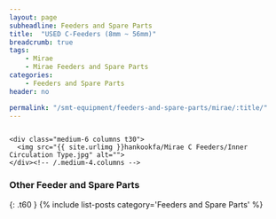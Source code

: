 ```yaml
---
layout: page
subheadline: Feeders and Spare Parts
title:  "USED C-Feeders (8mm ~ 56mm)"
breadcrumb: true
tags:
    - Mirae
    - Mirae Feeders and Spare Parts
categories:
    - Feeders and Spare Parts
header: no

permalink: "/smt-equipment/feeders-and-spare-parts/mirae/:title/"
---
```

<div class="row">
    <div class="medium-6 columns t30">
    <img src="{{ site.urlimg }}hankookfa/Mirae C Feeders/Release Type.jpg" alt="">
    </div><!-- /.medium-8.columns -->

    <div class="medium-6 columns t30">
      <img src="{{ site.urlimg }}hankookfa/Mirae C Feeders/Inner Circulation Type.jpg" alt="">
    </div><!-- /.medium-4.columns -->

</div><!-- /.row -->

<p id="i18n">
</p>

### Other Feeder and Spare Parts ###
{: .t60 }
{% include list-posts category='Feeders and Spare Parts' %}

<script>
  if (window.sessionStorage) {
    switch ( sessionStorage.getItem('lang')) {
      case 'cn': document.getElementById("i18n").innerHTML = '如有需要的飞达，吸嘴，配件。确认品名，序列号，数量，发邮件，我们会第一时间回复您。'
        break;
      case 'kr': document.getElementById("i18n").innerHTML = '★ 필요하신 피더나 노즐, 부품이 있으시면 부품 이름, 번호, 수량 등을 이메일로 보내주세요. 확인 후 바로 연락 드리겠습니다 ☺ ★'
        break;
      case 'en': document.getElementById("i18n").innerHTML = 'If you need any feeders, nozzles or spare parts, please email us a detailed request. We will get back to you as soon as possible.'
        break;
      default:
        break;
    }
  }
</script>
